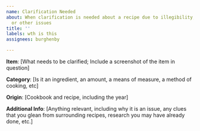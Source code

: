 ```yaml
---
name: Clarification Needed
about: When clarification is needed about a recipe due to illegibility, inconsisitency,
  or other issues
title: ''
labels: wth is this
assignees: burghenby

---
```


**Item**:
[What needs to be clarified; Include a screenshot of the item in question]

**Category**:
[Is it an ingredient, an amount, a means of measure, a method of cooking, etc]

**Origin**:
[Cookbook and recipe, including the year]

**Additional Info**:
[Anything relevant, including why it is an issue, any clues that you glean from surrounding recipes, research you may have already done, etc.]
